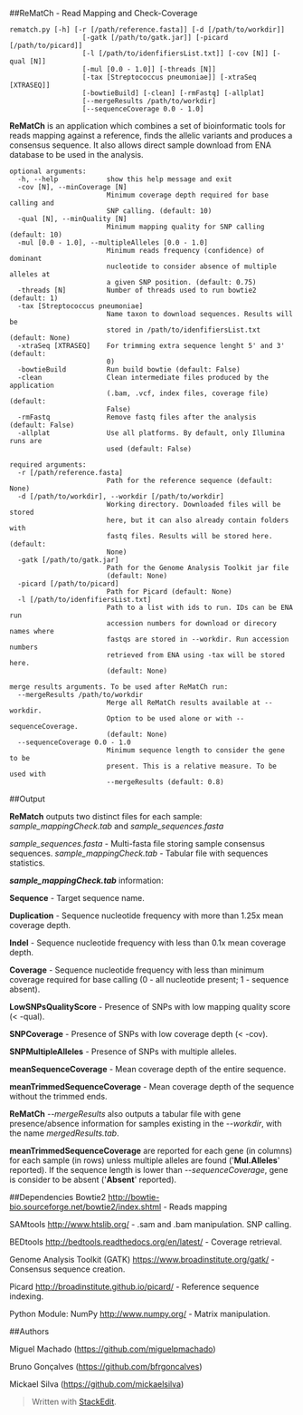 ##ReMatCh - Read Mapping and Check-Coverage

```
rematch.py [-h] [-r [/path/reference.fasta]] [-d [/path/to/workdir]]
                  [-gatk [/path/to/gatk.jar]] [-picard [/path/to/picard]]
                  [-l [/path/to/idenfifiersList.txt]] [-cov [N]] [-qual [N]]
                  [-mul [0.0 - 1.0]] [-threads [N]]
                  [-tax [Streptococcus pneumoniae]] [-xtraSeq [XTRASEQ]]
                  [-bowtieBuild] [-clean] [-rmFastq] [-allplat]
                  [--mergeResults /path/to/workdir]
                  [--sequenceCoverage 0.0 - 1.0]
```
**ReMatCh** is an application which combines a set of bioinformatic tools for
reads mapping against a reference, finds the allelic variants and produces a
consensus sequence. It also allows direct sample download from ENA database to
be used in the analysis.

    optional arguments:
      -h, --help            show this help message and exit
      -cov [N], --minCoverage [N]
                            Minimum coverage depth required for base calling and
                            SNP calling. (default: 10)
      -qual [N], --minQuality [N]
                            Minimum mapping quality for SNP calling (default: 10)
      -mul [0.0 - 1.0], --multipleAlleles [0.0 - 1.0]
                            Minimum reads frequency (confidence) of dominant
                            nucleotide to consider absence of multiple alleles at
                            a given SNP position. (default: 0.75)
      -threads [N]          Number of threads used to run bowtie2 (default: 1)
      -tax [Streptococcus pneumoniae]
                            Name taxon to download sequences. Results will be
                            stored in /path/to/idenfifiersList.txt (default: None)
      -xtraSeq [XTRASEQ]    For trimming extra sequence lenght 5' and 3' (default:
                            0)
      -bowtieBuild          Run build bowtie (default: False)
      -clean                Clean intermediate files produced by the application
                            (.bam, .vcf, index files, coverage file) (default:
                            False)
      -rmFastq              Remove fastq files after the analysis (default: False)
      -allplat              Use all platforms. By default, only Illumina runs are
                            used (default: False)

    required arguments:
      -r [/path/reference.fasta]
                            Path for the reference sequence (default: None)
      -d [/path/to/workdir], --workdir [/path/to/workdir]
                            Working directory. Downloaded files will be stored
                            here, but it can also already contain folders with
                            fastq files. Results will be stored here. (default:
                            None)
      -gatk [/path/to/gatk.jar]
                            Path for the Genome Analysis Toolkit jar file
                            (default: None)
      -picard [/path/to/picard]
                            Path for Picard (default: None)
      -l [/path/to/idenfifiersList.txt]
                            Path to a list with ids to run. IDs can be ENA run
                            accession numbers for download or direcory names where
                            fastqs are stored in --workdir. Run accession numbers
                            retrieved from ENA using -tax will be stored here.
                            (default: None)
    
    merge results arguments. To be used after ReMatCh run:
      --mergeResults /path/to/workdir
                            Merge all ReMatCh results available at --workdir.
                            Option to be used alone or with --sequenceCoverage.
                            (default: None)
      --sequenceCoverage 0.0 - 1.0
                            Minimum sequence length to consider the gene to be
                            present. This is a relative measure. To be used with
                            --mergeResults (default: 0.8)

 

 

##Output

**ReMatch** outputs two distinct files for each sample: *sample_mappingCheck.tab* and *sample_sequences.fasta*

*sample_sequences.fasta* - Multi-fasta file storing sample consensus sequences.
 *sample_mappingCheck.tab* - Tabular file with sequences statistics.

***sample_mappingCheck.tab*** information:

**Sequence** - Target sequence name.

**Duplication** - Sequence nucleotide frequency with more than 1.25x mean coverage depth.

**Indel** - Sequence nucleotide frequency with less than 0.1x mean coverage depth.

**Coverage** - Sequence nucleotide frequency with less than minimum coverage required for base calling (0 - all nucleotide present; 1 - sequence absent).

**LowSNPsQualityScore** - Presence of SNPs with low mapping quality score (< -qual).

**SNPCoverage** - Presence of SNPs with low coverage depth (< -cov).

**SNPMultipleAlleles** - Presence of SNPs with multiple alleles.

**meanSequenceCoverage** - Mean coverage depth of the entire sequence.

**meanTrimmedSequenceCoverage** - Mean coverage depth of the sequence without the trimmed ends.

**ReMatCh** *--mergeResults* also outputs a tabular file with gene presence/absence information for samples existing in the *--workdir*, with the name *mergedResults.tab*.

**meanTrimmedSequenceCoverage** are reported for each gene (in columns) for each sample (in rows) unless multiple alleles are found ('**Mul.Alleles**' reported). If the sequence length is lower than *--sequenceCoverage*, gene is consider to be absent ('**Absent**' reported).  




##Dependencies
Bowtie2 http://bowtie-bio.sourceforge.net/bowtie2/index.shtml - Reads mapping

SAMtools http://www.htslib.org/ - .sam and .bam manipulation. SNP calling.

BEDtools http://bedtools.readthedocs.org/en/latest/ - Coverage retrieval.

Genome Analysis Toolkit (GATK) https://www.broadinstitute.org/gatk/ - Consensus sequence creation.

Picard http://broadinstitute.github.io/picard/ - Reference sequence indexing. 

Python Module: NumPy http://www.numpy.org/ - Matrix manipulation.

##Authors

Miguel Machado (https://github.com/miguelpmachado)

Bruno Gonçalves (https://github.com/bfrgoncalves)

Mickael Silva (https://github.com/mickaelsilva)

> Written with [StackEdit](https://stackedit.io/).
